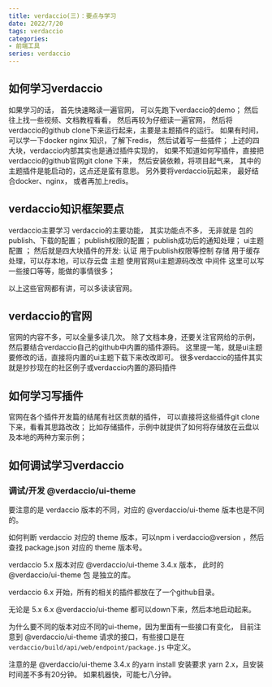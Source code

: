 ```yaml
---
title: verdaccio(三)：要点与学习
date: 2022/7/20
tags: verdaccio
categories: 
- 前端工具
series: verdaccio
---
```



## 如何学习verdaccio
如果学习的话，
首先快速略读一遍官网，
可以先跑下verdaccio的demo；
然后往上找一些视频、文档教程看看，
然后再较为仔细读一遍官网，
然后将verdaccio的github clone下来运行起来，主要是主题插件的运行。
如果有时间，可以学一下docker nginx 知识，了解下redis，
然后试着写一些插件；
上述的四大块，verdaccio内部其实也是通过插件实现的，
如果不知道如何写插件，直接把verdaccio的github官网git clone 下来，
然后安装依赖，将项目起气来，
其中的主题插件是能启动的，这点还是蛮有意思。
另外要将verdaccio玩起来，
最好结合docker、nginx，
或者再加上redis。


## verdaccio知识框架要点
verdaccio主要学习
verdaccio的主要功能，
其实功能点不多，
无非就是 包的publish、下载的配置；
publish权限的配置；
publish成功后的通知处理；
ui主题配置 ；
然后就是四大块插件的开发:
认证 用于publish权限等控制
存储 用于缓存处理，可以存本地，可以存云盘
主题 使用官网ui主题源码改改
中间件 这里可以写一些接口等等，能做的事情很多；

以上这些官网都有讲，可以多读读官网。


## verdaccio的官网
官网的内容不多，可以全量多读几次。
除了文档本身，还要关注官网给的示例，
然后要结合verdaccio自己的github中内置的插件源码。
这里提一笔，就是ui主题要修改的话，直接将内置的ui主题下载下来改改即可。
很多verdaccio的插件其实就是抄抄现在的社区例子或verdaccio内置的源码插件




## 如何学习写插件
官网在各个插件开发篇的结尾有社区贡献的插件，
可以直接将这些插件git clone 下来，看看其思路改改；
比如存储插件，示例中就提供了如何将存储放在云盘以及本地的两种方案示例；







## 如何调试学习verdaccio

### 调试/开发 @verdaccio/ui-theme
要注意的是 verdaccio 版本的不同，对应的 @verdaccio/ui-theme 版本也是不同的。

如何判断 verdaccio 对应的 theme 版本，可以npm i verdaccio@version ，然后查找 package.json 对应的 theme 版本号。

verdaccio 5.x 版本对应 @verdaccio/ui-theme 3.4.x 版本， 此时的 @verdaccio/ui-theme 包 是独立的库。

verdaccio 6.x 开始，所有的相关的插件都放在了一个github目录。

无论是 5.x 6.x @verdaccio/ui-theme 都可以down下来，然后本地启动起来。

为什么要不同的版本对应不同的ui-theme，因为里面有一些接口有变化，
目前注意到 @verdaccio/ui-theme 请求的接口，有些接口是在 `verdaccio/build/api/web/endpoint/package.js` 中定义。

注意的是 @verdaccio/ui-theme 3.4.x 的yarn install 安装要求 yarn 2.x，且安装时间差不多有20分钟。
如果机器快，可能七八分钟。































